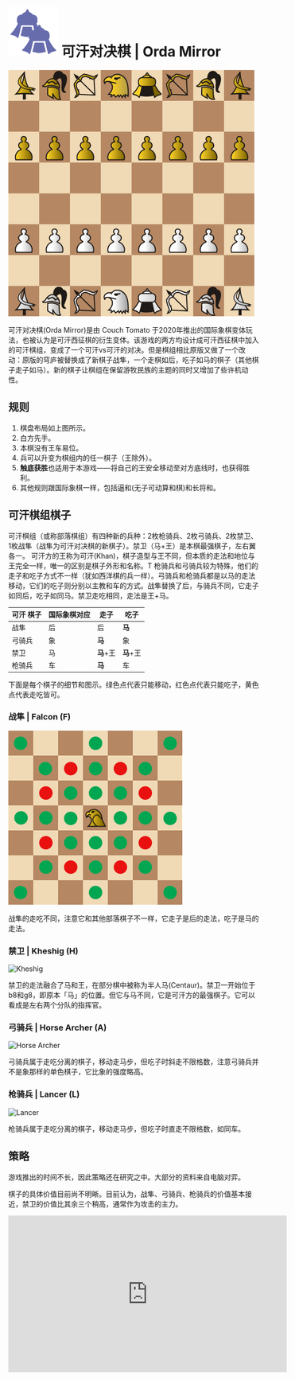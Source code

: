 # ![Orda Mirror](https://github.com/gbtami/pychess-variants/blob/master/static/icons/ordamirror.svg) 可汗对决棋 | Orda Mirror
![Orda Mirror Board](https://github.com/gbtami/pychess-variants/blob/master/static/images/CVariantsGuide/OrdaMirror.png)

可汗对决棋(Orda Mirror)是由 Couch Tomato 于2020年推出的国际象棋变体玩法，也被认为是可汗西征棋的衍生变体。该游戏的两方均设计成可汗西征棋中加入的可汗棋组，变成了一个可汗vs可汗的对决。但是棋组相比原版又做了一个改动：原版的穹庐被替换成了新棋子战隼，一个走棋如后，吃子如马的棋子（其他棋子走子如马）。新的棋子让棋组在保留游牧民族的主题的同时又增加了些许机动性。
 
## 规则
1.	棋盘布局如上图所示。
2.	白方先手。
3.	本棋没有王车易位。
4.	兵可以升变为棋组内的任一棋子（王除外）。
5.	**触底获胜**也适用于本游戏——将自己的王安全移动至对方底线时，也获得胜利。
6.	其他规则跟国际象棋一样，包括逼和(无子可动算和棋)和长将和。

## 可汗棋组棋子
可汗棋组（或称部落棋组）有四种新的兵种：2枚枪骑兵、2枚弓骑兵、2枚禁卫、1枚战隼（战隼为可汗对决棋的新棋子）。禁卫（马+王）是本棋最强棋子，左右翼各一。 
可汗方的王称为可汗(Khan)，棋子造型与王不同，但本质的走法和地位与王完全一样，唯一的区别是棋子外形和名称。T
枪骑兵和弓骑兵较为特殊，他们的走子和吃子方式不一样（犹如西洋棋的兵一样）。弓骑兵和枪骑兵都是以马的走法移动，它们的吃子则分别以主教和车的方式。战隼替换了后，与骑兵不同，它走子如同后，吃子如同马。禁卫走吃相同，走法是王+马。

**可汗** 棋子	| 国际象棋对应	| 走子 | 吃子
-- | -- | -- | --
战隼 | 后 | 后 | **马**
弓骑兵 | 象 | **马** | 象
禁卫 | 马 | **马**+王 | **马**+王
枪骑兵 | 车 | **马** | 车

下面是每个棋子的细节和图示。绿色点代表只能移动，红色点代表只能吃子，黄色点代表走吃皆可。
 
###  战隼 | Falcon (F)

![Falcon](https://github.com/gbtami/pychess-variants/blob/master/static/images/CVariantsGuide/Falcon.png)
 
战隼的走吃不同，注意它和其他部落棋子不一样，它走子是后的走法，吃子是马的走法。

### 禁卫 | Kheshig (H)

![Kheshig](https://github.com/gbtami/pychess-variants/blob/master/static/images/CVariantsGuide/Kheshig.png)
 
禁卫的走法融合了马和王，在部分棋中被称为半人马(Centaur)。禁卫一开始位于b8和g8，即原本「马」的位置。但它与马不同，它是可汗方的最强棋子。它可以看成是左右两个分队的指挥官。

### 弓骑兵 | Horse Archer (A)

![Horse Archer](https://github.com/gbtami/pychess-variants/blob/master/static/images/CVariantsGuide/Archer.png)
 
弓骑兵属于走吃分离的棋子，移动走马步，但吃子时斜走不限格数，注意弓骑兵并不是象那样的单色棋子，它比象的强度略高。
 
### 枪骑兵 | Lancer (L)

![Lancer](https://github.com/gbtami/pychess-variants/blob/master/static/images/CVariantsGuide/Lancer.png)
 
枪骑兵属于走吃分离的棋子，移动走马步，但吃子时直走不限格数，如同车。

## 策略
游戏推出的时间不长，因此策略还在研究之中。大部分的资料来自电脑对弈。

棋子的具体价值目前尚不明晰。目前认为，战隼、弓骑兵、枪骑兵的价值基本接近，禁卫的价值比其余三个稍高，通常作为攻击的主力。

<iframe width="560" height="315" src="https://www.youtube.com/embed/Ap4mGkR8HDA" frameborder="0" allowfullscreen></iframe>
